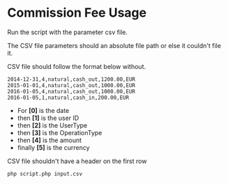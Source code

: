 # Commission Fee Usage

Run the script with the parameter csv file.

The CSV file parameters should an absolute file path or else it couldn't file it.

CSV file should follow the format below without.

```csv
2014-12-31,4,natural,cash_out,1200.00,EUR
2015-01-01,4,natural,cash_out,1000.00,EUR
2016-01-05,4,natural,cash_out,1000.00,EUR
2016-01-05,1,natural,cash_in,200.00,EUR
```

 - For **[0]** is the date
 - then **[1]** is the user ID
 - then **[2]** is the UserType
 - then **[3]** is the OperationType
 - then **[4]** is the amount
 - finally **[5]** is the currency
 
 CSV file shouldn't have a header on the first row

`php script.php input.csv`